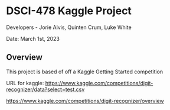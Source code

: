 # DSCI-478 Kaggle Project

Developers - Jorie Alvis, Quinten Crum, Luke White

Date: March 1st, 2023

## Overview
This project is based of off a Kaggle Getting Started competition 

URL for kaggle: https://www.kaggle.com/competitions/digit-recognizer/data?select=test.csv


https://www.kaggle.com/competitions/digit-recognizer/overview
